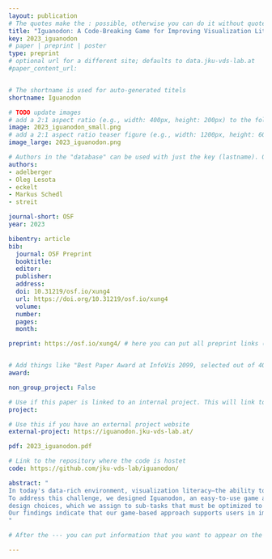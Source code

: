 ```yaml
---
layout: publication
# The quotes make the : possible, otherwise you can do it without quotes
title: "Iguanodon: A Code-Breaking Game for Improving Visualization Literacy"
key: 2023_iguanodon
# paper | preprint | poster
type: preprint
# optional url for a different site; defaults to data.jku-vds-lab.at
#paper_content_url: 


# The shortname is used for auto-generated titels
shortname: Iguanodon

# TODO update images
# add a 2:1 aspect ratio (e.g., width: 400px, height: 200px) to the folder /assets/images/papers/
image: 2023_iguanodon_small.png
# add a 2:1 aspect ratio teaser figure (e.g., width: 1200px, height: 600px) to the folder /assets/images/papers/
image_large: 2023_iguanodon.png

# Authors in the "database" can be used with just the key (lastname). Others can be written properly.
authors:
- adelberger
- Oleg Lesota
- eckelt
- Markus Schedl
- streit

journal-short: OSF
year: 2023

bibentry: article
bib:
  journal: OSF Preprint
  booktitle: 
  editor: 
  publisher: 
  address: 
  doi: 10.31219/osf.io/xung4
  url: https://doi.org/10.31219/osf.io/xung4 
  volume: 
  number: 
  pages: 
  month:

preprint: https://osf.io/xung4/ # here you can put all preprint links (arxiv.org, osf.io,...)


# Add things like "Best Paper Award at InfoVis 2099, selected out of 4000 submissions"
award:

non_group_project: False

# Use if this paper is linked to an internal project. This will link to the project site
project: 

# Use this if you have an external project website
external-project: https://iguanodon.jku-vds-lab.at/

pdf: 2023_iguanodon.pdf

# Link to the repository where the code is hostet
code: https://github.com/jku-vds-lab/iguanodon/

abstract: "
In today's data-rich environment, visualization literacy—the ability to understand and communicate information through charts—is increasingly important. However, constructing effective charts can be challenging due to the numerous design choices involved. Off-the-shelf systems and libraries produce charts with carefully selected defaults that users may not be aware of, making it hard to increase their visualization literacy with those systems. In addition, traditional ways of improving visualization literacy, such as textbooks and tutorials, can be burdensome as they require sifting through a plethora of resources.
To address this challenge, we designed Iguanodon, an easy-to-use game application that complements the traditional methods of improving visualization literacy. In our game application, users interactively choose whether to apply
design choices, which we assign to sub-tasks that must be optimized to create an effective chart. The application offers multiple game variations to help users learn how different design choices should be applied to construct effective charts. Furthermore, our approach easily adapts to different visualization design guidelines. We describe the application's design and present the results of a user study with 37 participants. 
Our findings indicate that our game-based approach supports users in improving their visualization literacy.
"

# After the --- you can put information that you want to appear on the website using markdown formatting or HTML. A good example are acknowledgements, extra references, an erratum, etc.

---
```



